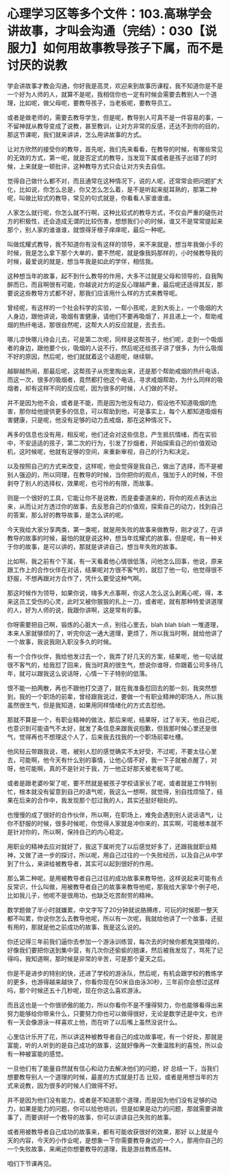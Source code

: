 # 心理学习区等多个文件：103.高琳学会讲故事，才叫会沟通（完结）：030【说服力】如何用故事教导孩子下属，而不是讨厌的说教

学会讲故事才教会沟通，你好我是高灵，欢迎来到故事历课程，我不知道你是不是一个好为人师的人，就算不是呢，我相信你也一定有时候会需要去教别人一个道理，比如呢，做父母呢，要教导孩子，当老板呢，要教导员工。

或者是做老师的，需要去教导学生，但是呢，教导别人可真不是一件容易的事，一不留神就从教导变成了说教，甚至教训，让对方非常的反感，还达不到你的目的，那这节课呢，我们就来讲讲，怎么用讲故事的方式。

让对方欣然的接受你的教导，首先呢，我们先来看看，在教导的时候，有哪些常见的无效的方式，第一呢，就是否定式的教导，当发现下属或者是孩子出错了的时候，上来就是一顿批评，这种教导方式只会让对方失去自信。

觉得自己做什么都不对，而且通常在这种情况下，说的人呢，还常常会把问题扩大化，比如说，你怎么总是，你又怎么怎么着，是不是听起来挺耳熟的，那第二种呢，叫做比较式的教导，常见的句式就是，你看看人家谁谁谁。

人家怎么就行呢，你怎么就不行啊，这种比较式的教导方式，不仅会严重的磋伤对方的积极性，还会造成无谓的比较伤害，想想我们小的时候，谁又不是常常提起来那个，别人家的谁谁谁，就恨得牙根子痒痒呢，最后一种呢。

叫做炫耀式教导，我不知道你有没有这样的领导，来不来就是，想当年我做小手的时候，我是怎么拿下那个大单的，要不然呢，就是像我妈那样的，小时候教导我的时候，最爱说的就是，想当年我是如此的学伴，相信我。

这种想当年的故事，起不到什么教导的作用，大多不过就是父母和领导的，自我陶醉而已，而且啊很有可能，你越说对方的逆反心理越严重，最后呢还适得其反，那要说这些教导方式都不好，那我们应该用什么样的方式来教导呢。

曾经呢，有这样的一个社会科学的实验，一帮小孩呢，走到大街上，一个吸烟的大人身边，跟他讲说，吸烟有害健康，请他们不要再吸烟了，并且递上一个，帮助戒烟的热纤电话，那很自然呢，这帮大人的反应就是，去去去。

哪儿凉快哪儿待会儿去，可是第二次呢，同样是这帮孩子，他们呢，走到一个吸烟者的身边，跟他要个伙，吸烟的人说不行，然后呢还给孩子讲了很多，为什么吸烟不好的原因，然后呢，他们就就着这个话题呢，继续聊。

越聊越热闹，那最后呢，这帮孩子从兜里掏出来，还是那个帮助戒烟的热纤电话，而这一次，很多的吸烟者，竟然都打他这个电话，寻求戒烟帮助，为什么同样的吸烟者，却有这样不同的反应呢，因为很多的时候，人们做的不好。

并不是因为他不会，或者是不能，而是因为他没有动力，假设他不知道吸烟的危害，那你给他提供更多的信息，可以帮助到他，可是事实上，每个人都知道吸烟有害健康，只是呢，他没有足够的动力去戒烟，那在这种情况下。

再多的信息也没有用，相反呢，他们还会对这些信息，产生抵抗情绪，而在实验中，不安适适的孩子，第二次的行为，引发了抄烟者，开始探索自己的价值观动机，这时候呢，他就有足够的空间，来重新审视，自己的行为和决定。

以及按照自己的方式来改变，这样呢，他会觉得是我自己，做出了选择，而不是被别人强迫的，所以同理，在教导的时候，当你把你的观点，强加于人的时候，不但剥夺了别人的选择权，效果呢，也可怜的有限，而故事。

则是一个很好的工具，它能让你不是说教，而是委委道来的，将你的观点表达出来，从而让对方透过你的故事，去反思自己的价值观，探索自己的动力，找到自己的答案，那么好的教导故事，是怎么讲的呢。

今天我给大家分享两类，第一类呢，就是用失败的故事来做教导，刚才说了，在讲教导的故事的时候，最怕的就是说这种，想当年炫耀式的故事，但是呢，有一种关于你的故事，是可以讲的，那就是讲讲自己，想当年失败的故事。

比如啊，我之前有个下属，有一天看着他心情很低落，问他怎么回事，他说，原来跟工作上的合作伙伴在对话，结果呢对方很不客气的，就怼了他一句，他觉得很不舒服，不想再跟对方合作了，凭什么要受这种气啊。

那这时候作为领导，如果你说，嗨多大点事啊，你这人怎么这么剥离心呢，得，本来这员工受伤的心灵，此时又被你狠狠的扎上一刀，或者呢，就有那种特爱讲道理的人，好为人师的说，我跟你讲啊，这是常有的事。

你呀需要把自己啊，锻炼的心脏大一点，别往心里去，blah blah blah 一堆道理，本来人家就够烦的了，听完你这一通大道理，更烦了，所以我当时啊，就给他讲了一个故事，我说我刚入职没多久的时候。

有一个合作伙伴，我给他发过去一个，我弄了好几天的方案，结果呢，他一句话就很不客气的，给我怼了回来，我当时真的很生气，想说你谁呀，你跟着公司多待几年，就可以跟我这么说话呀，心情一下子特别的低落。

恨不能一拍两散，再也不跟他打交道了，就在我准备怼回去的那一刻，我突然想到，我的一个职场的前辈，曾经跟我说过，要做一个有职业精神的职场人，所以我虽然很生气，但是我知道，如果用同样情绪化的方式去怼他。

那就不算是一个，有职业精神的做法，那后来呢，结果呀，过了半天，他自己呢，也意识到可能语气不太好，就发了条信息来跟我说抱歉，但我那时候心里还是很气，觉得再也不想理这个人了，后来我去找我的一个职场前辈吐槽。

他风轻云带跟我说，嗯，被别人怼的感觉确实不太好受，不过呢，不要太往心里去，可能啊，他今天有什么别的事情，让他心情不好，我一下子就被点醒了，对呀，他可能啊，真的不是针对于我，万一他正好那天被老板骂了呢。

或者是跟老婆吵架了呢，要不然就是被孩子学校请家长了呢，或者就是工作特别忙，根本就没有留意到自己的语气呢，我这么一想啊，就觉得，别自找烦恼了，结果在后来的合作中，我发现那个怼过我的人，其实还挺好相处的。

也慢慢的成了很好的合作伙伴，所以啊，在职场上，难免会遇到别人说话语气，让你不舒服的时候，很多时候呢，你觉得人家就是冲你来的，其实啊，可能根本就不是针对你的，所以啊，保持自己的内心稳定。

用职业的精神去应对就好了，我这下属听完了以后感觉好多了，还跟我就职业精神，又做了进一步的探讨，所以呢，用自己过往的一个失败经历，以及自己从中学到了什么，来讲给被教导者，其实可以起到很好的作用。

那么第二种呢，是用被教导者自己过往的成功故事来教导他，这样说起来可能有点反常识，什么叫做，用被教导者自己的故事来教导他呢，那我给大家举个例子吧，比如我儿子，他呢不是很用功，也缺乏吃苦耐劳的精神。

数学题做了半小时就嫌累，中文字写了20分钟就说胳膊疼，可玩的时候那一整天都不叫累，你说你怎么去教导他呢，所以有一次呢，我就给他讲了一个故事，还挺有用的，那就是他之前成功的故事，我是这么说的。

你还记得三年前我们逼你去参加一个游泳训练营，每次去的时候你都鬼哭狼嚎的，好像我们要把你送到集中营，有几次你还偷偷的翘课，然后被我发现了，骂死了记得吗，我知道啊，那时候是非常的辛苦，可是那个夏天之后。

你是不是进步的特别的快，还进了学校的游泳队，然后呢，有机会跟学校的教练学的更多，也游得越来越快了，你看你现在50米自由泳30秒，三年前你会想过这样吗，那个时候还五十几秒呢，现在你这么喜欢游泳。

而且这也是一个你很骄傲的能力，所以你看你不是不懂得努力，你也能够看得出来努力能够给你带来什么，只要努力你也可以做得很好，无论是数学还是中文，也许有一天会像游泳一样喜欢上他，而在听了以后嘴上虽然没说什么。

心里估计乐开了花，所以讲这种被教导者自己的成功故事呢，有一个好处，那就是富能，听的人听到的是自己成功的故事，这就好像再一次重温胜利的喜悦，所以会有一种被富能的感觉。

一旦他们有了能量自然就有信心和动力去解决他们的问题，好 总结一下，当我们想要教导别人一个道理的时候，最差的方式就是打击 比较，或者是用想当年的方式来说教，因为很多的时候人们做得不好。

并不是因为他们没有能力，或者是不知道那个道理，而是因为他们没有足够的动力，如果是能力的问题，你可以给他培训，但是如果是动力的问题，那就需要讲故事了，而要讲好一个教导的故事，你可以讲讲自己失败的故事。

或者用被教导者自己成功的故事来，都有可能收获很好的效果，那好 以上就是今天的内容，今天的小作业呢，是想象一下你需要教导身边的一个人，那用你自己的一个失败故事，来阐述你想要教导的道理，我是游丝教练高林。

咱们下节课再见。